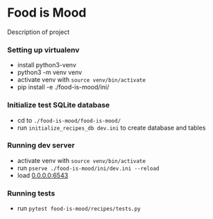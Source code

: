 # Food is Mood
Description of project

### Setting up virtualenv
  - install python3-venv
  - python3 -m venv venv
  - activate venv with `source venv/bin/activate`
  - pip install -e ./food-is-mood/ini/
  
### Initialize test SQLite database
  - cd to `./food-is-mood/food-is-mood/`
  - run `initialize_recipes_db dev.ini` to create database and tables

### Running dev server
  - activate venv with `source venv/bin/activate`
  - run `pserve ./food-is-mood/ini/dev.ini --reload `
  - load [0.0.0.0:6543](http://0.0.0.0:6543/)
  
### Running tests
  - run `pytest food-is-mood/recipes/tests.py`

